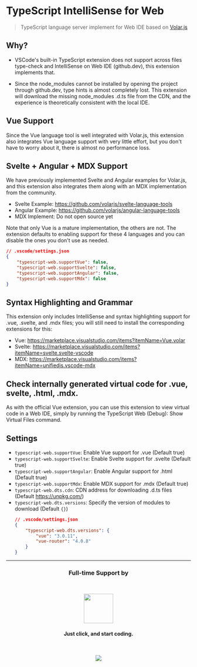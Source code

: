 # TypeScript IntelliSense for Web

> TypeScript language server implement for Web IDE based on [Volar.js](https://volarjs.github.io/)

## Why?

- VSCode's built-in TypeScript extension does not support across files type-check and IntelliSense on Web IDE (github.dev), this extension implements that.

- Since the node_modules cannot be installed by opening the project through github.dev, type hints is almost completely lost. This extension will download the missing node_modules .d.ts file from the CDN, and the experience is theoretically consistent with the local IDE.

## Vue Support

Since the Vue language tool is well integrated with Volar.js, this extension also integrates Vue language support with very little effort, but you don't have to worry about it, there is almost no performance loss.

## Svelte + Angular + MDX Support

We have previously implemented Svelte and Angular examples for Volar.js, and this extension also integrates them along with an MDX implementation from the community.

- Svelte Example: https://github.com/volarjs/svelte-language-tools
- Angular Example: https://github.com/volarjs/angular-language-tools
- MDX Implement: Do not open source yet

Note that only Vue is a mature implementation, the others are not. The extension defaults to enabling support for these 4 languages and you can disable the ones you don't use as needed.

```json
// .vscode/settings.json
{
    "typescript-web.supportVue": false,
    "typescript-web.supportSvelte": false,
    "typescript-web.supportAngular": false,
    "typescript-web.supportMdx": false
}
```

## Syntax Highlighting and Grammar

This extension only includes IntelliSense and syntax highlighting support for .vue, .svelte, and .mdx files; you will still need to install the corresponding extensions for this:

- Vue: https://marketplace.visualstudio.com/items?itemName=Vue.volar
- Svelte: https://marketplace.visualstudio.com/items?itemName=svelte.svelte-vscode
- MDX: https://marketplace.visualstudio.com/items?itemName=unifiedjs.vscode-mdx

## Check internally generated virtual code for .vue, svelte, .html, .mdx.

As with the official Vue extension, you can use this extension to view virtual code in a Web IDE, simply by running the TypeScript Web (Debug): Show Virtual Files command.

## Settings

- `typescript-web.supportVue`: Enable Vue support for .vue (Default true)
- `typescript-web.supportSvelte`: Enable Svelte support for .svelte (Default true)
- `typescript-web.supportAngular`: Enable Angular support for .html (Default true)
- `typescript-web.supportMdx`: Enable MDX support for .mdx (Default true)
- `typescript-web.dts.cdn`: CDN address for downloading .d.ts files (Default https://unpkg.com/)
- `typescript-web.dts.versions`: Specify the version of modules to download (Default `{}`)
    ```json
    // .vscode/settings.json
    {
        "typescript-web.dts.versions": {
            "vue": "3.0.11",
            "vue-router": "4.0.8"
        }
    }
    ```

---

<h3 align="center">Full-time Support by</h3>
<br />

<p align="center">
	<span>
		<a href="https://stackblitz.com/"><img src="https://raw.githubusercontent.com/johnsoncodehk/volar/HEAD/.github/sponsors/StackBlitz.png" height="80" /></a>
		<h4 align="center">Just click, and start coding.</h4>
	</span>
</p>
<br />

<p align="center">
  <a href="https://cdn.jsdelivr.net/gh/johnsoncodehk/sponsors/sponsors.svg">
    <img src="https://cdn.jsdelivr.net/gh/johnsoncodehk/sponsors/sponsors.png"/>
  </a>
</p>
